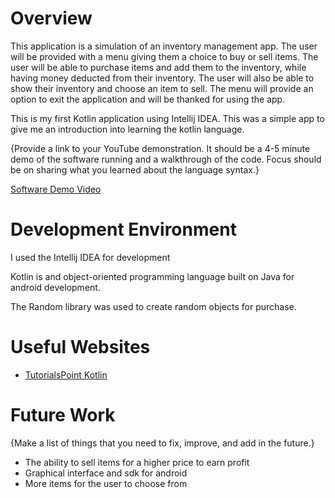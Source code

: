 # Overview

This application is a simulation of an inventory management app. The user will be provided with a menu giving them a
choice
to buy or sell items. The user will be able to purchase items and add them to the inventory, while having money deducted
from their inventory. The user will also be able to show their inventory and choose an item to sell.
The menu will provide an option to exit the application and will be thanked for using the app.

This is my first Kotlin application using Intellij IDEA. This was a simple app to give me an introduction into learning
the kotlin language.

{Provide a link to your YouTube demonstration. It should be a 4-5 minute demo of the software running and a walkthrough
of the code. Focus should be on sharing what you learned about the language syntax.}

[Software Demo Video](http://youtube.link.goes.here)

# Development Environment

I used the Intellij IDEA for development

Kotlin is and object-oriented programming language built on Java for android development.

The Random library was used to create random objects for purchase.

# Useful Websites

* [TutorialsPoint Kotlin](https://www.tutorialspoint.com/kotlin/index.htm)

# Future Work

{Make a list of things that you need to fix, improve, and add in the future.}

* The ability to sell items for a higher price to earn profit
* Graphical interface and sdk for android
* More items for the user to choose from